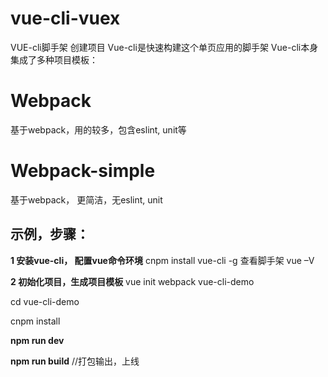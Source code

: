 # vue-cli-vuex
 VUE-cli脚手架 创建项目
 Vue-cli是快速构建这个单页应用的脚手架
 Vue-cli本身集成了多种项目模板： 
# Webpack  
 基于webpack，用的较多，包含eslint, unit等
# Webpack-simple  
 基于webpack， 更简洁，无eslint, unit

## 示例，步骤：
**1 安装vue-cli， 配置vue命令环境**
  cnpm install vue-cli -g
  查看脚手架 vue –V

**2 初始化项目，生成项目模板**
vue init webpack vue-cli-demo

cd vue-cli-demo

cnpm install

**npm run dev**

**npm run build**  //打包输出，上线
